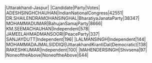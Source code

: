  
|Uttarakhand-Jaspur|
|Candidate|Party|Votes|
|ADESHSINGHCHAUHAN|IndianNationalCongress|42551|
|DR.SHAILENDRAMOHANSINGHAL|BharatiyaJanataParty|38347|
|MOHAMMADUMAR|BahujanSamajParty|8666|
|KM.SEEMACHAUHAN|Independent|578|
|JAMEELAHMADMANSOORI|PeaceParty|337|
|SANJAYDUTT|Independent|196|
|LALMANSINGH|Independent|144|
|MOHAMMADAJMALSIDDIQI|UttarakhandKrantiDal(Democratic)|138|
|RAKESHKUMAR|Independent|100|
|MAHENDERSINGH|Shivsena|97|
|NoneoftheAbove|NoneoftheAbove|644|
